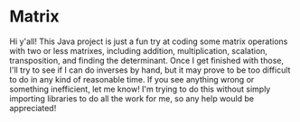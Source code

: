 # Matrix
Hi y'all! This Java project is just a fun try at coding some matrix operations with two or less matrixes, including addition, multiplication, scalation, transposition, and finding the determinant. Once I get finished with those, I'll try to see if I can do inverses by hand, but it may prove to be too difficult to do in any kind of reasonable time. If you see anything wrong or something inefficient, let me know! I'm trying to do this without simply importing libraries to do all the work for me, so any help would be appreciated!
